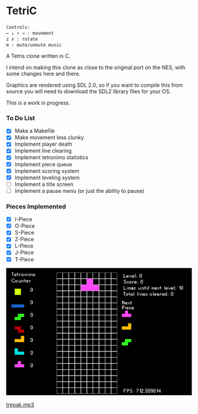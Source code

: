 # TetriC

```
Controls:
← ↓ ↑ → : movement
z x : rotate
m : mute/unmute music
```

A Tetris clone written in C. 

I intend on making this clone as close to the original port on the NES, with some changes here and there.

Graphics are rendered using SDL 2.0, so if you want to compile this from source you will need to download
the SDL2 library files for your OS.

This is a work in progress. 

### To Do List
- [X] Make a Makefile
- [X] Make movement less clunky
- [X] Implement player death
- [X] Implement line clearing
- [X] Implement tetronimo statistics
- [X] Implement piece queue
- [X] Implement scoring system
- [X] Implement leveling system
- [ ] Implement a title screen
- [ ] Implement a pause menu (or just the ability to pause)

### Pieces Implemented
- [x] I-Piece
- [x] O-Piece
- [x] S-Piece
- [x] Z-Piece
- [x] L-Piece
- [x] J-Piece
- [x] T-Piece

![TetriC-alpha](images/TetriC-12.gif)

[trepak.mp3](https://archive.org/details/TrepakFromTheNutcracker)
